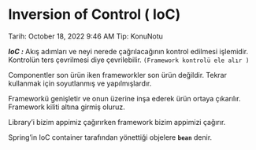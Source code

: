 # Inversion of Control ( IoC)

Tarih: October 18, 2022 9:46 AM
Tip: KonuNotu

***IoC :*** Akış adımları ve neyi nerede çağrılacağının kontrol edilmesi işlemidir. Kontrolün ters çevrilmesi diye çevrilebilir. `(Framework kontrolü ele alır )`

Componentler son ürün iken frameworkler son ürün değildir. Tekrar kullanmak için soyutlanmış ve yapılmışlardır.

Frameworkü genişletir ve onun üzerine inşa ederek ürün ortaya çıkarılır. Framework kiliti altına girmiş oluruz.

Library’i bizim appimiz çağırırken framework bizim appimizi çağırır.

Spring’in IoC container tarafından yönettiği objelere **`bean`** denir.